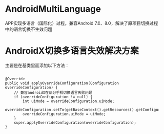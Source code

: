 # AndroidMultiLanguage
APP实现多语言（国际化）过程，兼容Android 7.0、8.0，解决了原项目切换过程中的语言切换不生效问题

# AndroidX切换多语言失效解决方案


主要是在基类里面添加以下方法：


```

@Override
public void applyOverrideConfiguration(Configuration overrideConfiguration) {
    // 兼容androidX在部分手机切换语言失败问题
    if (overrideConfiguration != null) {
        int uiMode = overrideConfiguration.uiMode;
        overrideConfiguration.setTo(getBaseContext().getResources().getConfiguration());
        overrideConfiguration.uiMode = uiMode;
    }
    super.applyOverrideConfiguration(overrideConfiguration);
}

```
